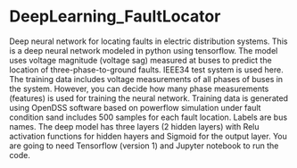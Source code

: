 # DeepLearning_FaultLocator
Deep neural network for locating faults in electric distribution systems.
This is a deep neural network modeled in python using tensorflow. The model uses voltage magnitude (voltage sag) measured at buses to predict the location of three-phase-to-ground faults. IEEE34 test system is used here. The training data includes voltage measurements of all phases of buses in the system. However, you can decide how many phase measurements (features) is used for training the neural network. Training data is generated using OpenDSS software based on powerflow simulation under fault condition sand includes 500 samples for each fault location. Labels are bus names. The deep model has three layers (2 hidden layers) with Relu activation functions for hidden hayers and Sigmoid for the output layer. You are going to need Tensorflow (version 1) and Jupyter notebook to run the code.
